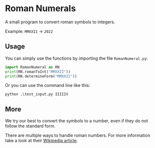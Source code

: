 # Roman Numerals

A small program to convert roman symbols to integers.

Example: `MMXXII` → `2022`

## Usage

You can simply use the functions by importing the file `RomanNumeral.py`:

```python
import RomanNumeral as RN
print(RN.romanToInt("MMXXII"))
print(RN.determineForm("MMXXII"))
```

Or you can use the command line like this:

```console
python .\test_input.py IIIIIV
```

## More

We try our best to convert the symbols to a number, even if they do not follow the standard form.

There are multiple ways to handle roman numbers. For more information take a look at their [Wikipedia article](https://en.wikipedia.org/wiki/Roman_numerals).
